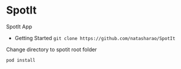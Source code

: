 # SpotIt
SpotIt App

* Getting Started
``` git clone https://github.com/natasharao/SpotIt ```

Change directory to spotit root folder

``` pod install ```
